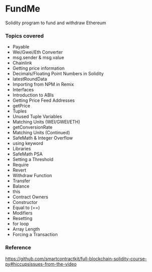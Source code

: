 # FundMe
Solidity program to fund and withdraw Ethereum

### Topics covered
 - Payable
 - Wei/Gwei/Eth Converter
 - msg.sender & msg.value
 - Chainlink
 - Getting price information
 - Decimals/Floating Point Numbers in Solidity
 - latestRoundData
 - Importing from NPM in Remix
 - Interfaces
 - Introduction to ABIs
 - Getting Price Feed Addresses
 - getPrice
 - Tuples
 - Unused Tuple Variables
 - Matching Units (WEI/GWEI/ETH)
 - getConversionRate
 - Matching Units (Continued)
 - SafeMath & Integer Overflow
 - using keyword
 - Libraries
 - SafeMath PSA
 - Setting a Threshold
 - Require
 - Revert
 - Withdraw Function
 - Transfer
 - Balance
 - this
 - Contract Owners
 - Constructor
 - Equal to (==)
 - Modifiers
 - Resetting
 - for loop
 - Array Length
 - Forcing a Transaction

### Reference
https://github.com/smartcontractkit/full-blockchain-solidity-course-py#hiccupsissues-from-the-video
